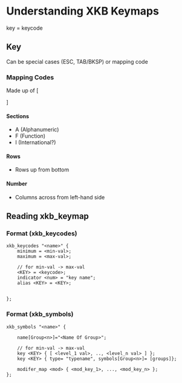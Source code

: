 # Understanding XKB Keymaps

key = keycode

## Key

Can be special cases (ESC, TAB/BKSP) or mapping code 

### Mapping Codes

Made up of [<Section> <Row> <Number>]

#### Sections

 - A (Alphanumeric)
 - F (Function)
 - I (International?)

#### Rows

 - Rows up from bottom

#### Number

 - Columns across from left-hand side


## Reading xkb_keymap

### Format (xkb_keycodes)

```
xkb_keycodes "<name>" {
    minimum = <min-val>;
    maximum = <max-val>;

    // for min-val -> max-val
    <KEY> = <keycode>;
    indicator <num> = "key name";
    alias <KEY> = <KEY>;


};
```

### Format (xkb_symbols)

```
xkb_symbols "<name>" {

    name[Group<n>]="<Name Of Group>";

    // for min-val -> max-val
    key <KEY> { [ <level_1 val>, .., <level_n val> ] };
    key <KEY> { type= "typename", symbols[Group<n>]= [groups]};

    modifer_map <mod> { <mod_key_1>, ..., <mod_key_n> };
};
```



